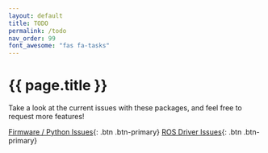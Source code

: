 ```yaml
---
layout: default
title: TODO
permalink: /todo
nav_order: 99
font_awesome: "fas fa-tasks"
---
```


# <i class="{{ page.font_awesome }}"></i> {{ page.title }}

Take a look at the current issues with these packages, and feel free to request more features!

[Firmware / Python Issues](https://github.com/cbteeple/pressure_controller/issues){: .btn .btn-primary}
[ROS Driver Issues](https://github.com/cbteeple/pressure_control_cbt/issues){: .btn .btn-primary}


